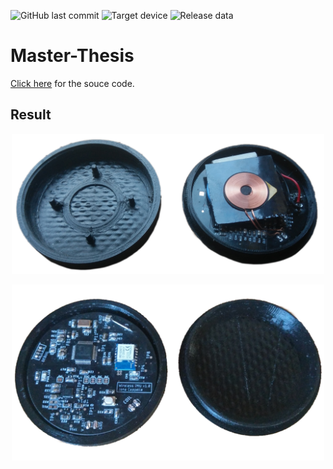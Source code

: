 ![GitHub last commit](https://img.shields.io/github/last-commit/jonacappelle/Master-Thesis?style=flat-square)
![Target device](https://img.shields.io/badge/target%20device-EFM32HG322F64G-yellow?style=flat-square)
![Release data](https://img.shields.io/github/v/release/jonacappelle/Master-Thesis?style=flat-square)

# Master-Thesis

[Click here](https://jonacappelle.github.io/Master-Thesis/) for the souce code.

## Result
<p align="center">
  <img width="500" src="https://github.com/jonacappelle/Master-Thesis/blob/master/elements/sensor_node_case_1.jpg">
</p>
<p align="center">
  <img width="500" src="https://github.com/jonacappelle/Master-Thesis/blob/master/elements/sensor_node_case_2.jpg">
</p>
